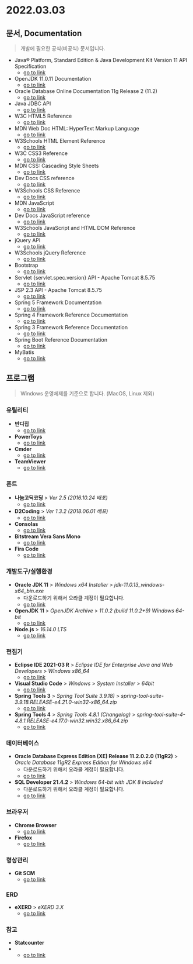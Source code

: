 # 2022.03.03

## 문서, Documentation
> 개발에 필요한 공식(비공식) 문서입니다.
- Java® Platform, Standard Edition & Java Development Kit
Version 11 API Specification
   - [go to link](https://docs.oracle.com/en/java/javase/11/docs/api/index.html)
- OpenJDK 11.0.11 Documentation
   - [go to link](https://devdocs.io/openjdk~11/)
- Oracle Database Online Documentation 11g Release 2 (11.2)
   - [go to link](https://docs.oracle.com/cd/E11882_01/index.htm)
- Java JDBC API
   - [go to link](https://docs.oracle.com/javase/8/docs/technotes/guides/jdbc/)
- W3C HTML5 Reference
   - [go to link](https://dev.w3.org/html5/html-author/)
- MDN Web Doc HTML: HyperText Markup Language
   - [go to link](https://developer.mozilla.org/en-US/docs/Web/HTML)
- W3Schools HTML Element Reference
   - [go to link](https://www.w3schools.com/TAgs/default.asp)
- W3C CSS3 Reference
   - [go to link](https://www.w3.org/TR/2001/WD-css3-roadmap-20010523/)
- MDN CSS: Cascading Style Sheets
   - [go to link](https://developer.mozilla.org/ko/docs/Web/CSS)
- Dev Docs CSS reference
   - [go to link](https://devdocs.io/css/)
- W3Schools CSS Reference
   - [go to link](https://www.w3schools.com/cssref/)
- MDN JavaScript
   - [go to link](https://developer.mozilla.org/ko/docs/Web/JavaScript)
- Dev Docs JavaScript reference
   - [go to link](https://devdocs.io/javascript/)
- W3Schools JavaScript and HTML DOM Reference
   - [go to link](https://www.w3schools.com/jsref/default.asp)
- jQuery API
   - [go to link](https://api.jquery.com/)
- W3Schools jQuery Reference
   - [go to link](https://www.w3schools.com/jquery/jquery_ref_overview.asp)
- Bootstrap
   - [go to link](https://getbootstrap.com/docs/versions/)
- Servlet {servlet.spec.version} API - Apache Tomcat 8.5.75
   - [go to link](https://tomcat.apache.org/tomcat-8.5-doc/servletapi/index.html)
- JSP 2.3 API - Apache Tomcat 8.5.75
   - [go to link](https://tomcat.apache.org/tomcat-8.5-doc/jspapi/index.html)
- Spring 5 Framework Documentation
   - [go to link](https://docs.spring.io/spring-framework/docs/current/reference/html/)
- Spring 4 Framework Reference Documentation
   - [go to link](https://docs.spring.io/spring-framework/docs/4.0.x/spring-framework-reference/html/)
- Spring 3 Framework Reference Documentation
   - [go to link](https://docs.spring.io/spring-framework/docs/3.0.x/spring-framework-reference/html/index.html)
- Spring Boot Reference Documentation
   - [go to link](https://docs.spring.io/spring-boot/docs/current/reference/htmlsingle/)
- MyBatis
   - [go to link](https://mybatis.org/mybatis-3/)

## 프로그램
> Windows 운영체제를 기준으로 합니다. (MacOS, Linux 제외)

### 유틸리티
- **반디집**
   - [go to link](https://kr.bandisoft.com/bandizip/)
- **PowerToys**
   - [go to link](https://github.com/microsoft/PowerToys/releases/tag/v0.55.2)   
- **Cmder**
   - [go to link](https://cmder.net/)
- **TeamViewer**
   - [go to link](https://www.teamviewer.com/ko/)   

### 폰트
- **나눔고딕코딩** > *Ver 2.5 (2016.10.24 배포)*
   - [go to link](https://github.com/naver/nanumfont)
- **D2Coding** > *Ver 1.3.2 (2018.06.01 배포)*
   - [go to link](https://github.com/naver/d2codingfont)
- **Consolas**
   - [go to link](https://www.dafontfree.io/consolas-font/)
- **Bitstream Vera Sans Mono**
   - [go to link](https://www.fontsquirrel.com/fonts/Bitstream-Vera-Sans-Mono)   
- **Fira Code**
   - [go to link](https://github.com/tonsky/FiraCode)

### 개발도구/실행환경
- **Oracle JDK 11** > *Windows x64 Installer* > *jdk-11.0.13_windows-x64_bin.exe*
   - 다운로드하기 위해서 오라클 계정이 필요합니다.
   - [go to link](https://www.oracle.com/kr/java/technologies/javase/jdk11-archive-downloads.html)
- **OpenJDK 11** > *OpenJDK Archive* > *11.0.2 (build 11.0.2+9) Windows	64-bit*
   - [go to link](https://jdk.java.net/11/)
- **Node.js** > *16.14.0 LTS*
   - [go to link](https://nodejs.org/ko/)

### 편집기
- **Eclipse IDE 2021-03 R** > *Eclipse IDE for Enterprise Java and Web Developers* > *Windows x86_64*
   - [go to link](https://www.eclipse.org/downloads/packages/release/2021-03/r)
- **Visual Studio Code** > *Windows* > *System Installer* > *64bit*
   - [go to link](https://code.visualstudio.com/download)
- **Spring Tools 3** > *Spring Tool Suite 3.9.18)* > *spring-tool-suite-3.9.18.RELEASE-e4.21.0-win32-x86_64.zip*
   - [go to link]([https://github.com/spring-projects/sts4/wiki/Previous-Versions](https://github.com/spring-projects/toolsuite-distribution/wiki/Spring-Tool-Suite-3))
- **Spring Tools 4** > *Spring Tools 4.8.1 (Changelog)* > *spring-tool-suite-4-4.8.1.RELEASE-e4.17.0-win32.win32.x86_64.zip*
   - [go to link](https://github.com/spring-projects/sts4/wiki/Previous-Versions)

### 데이터베이스
- **Oracle Database Express Edition (XE) Release 11.2.0.2.0 (11gR2)** > *Oracle Database 11gR2 Express Edition for Windows x64*
   - 다운로드하기 위해서 오라클 계정이 필요합니다.
   - [go to link](https://www.oracle.com/database/technologies/xe-prior-release-downloads.html)
- **SQL Developer 21.4.2** > *Windows 64-bit with JDK 8 included*
   - 다운로드하기 위해서 오라클 계정이 필요합니다.
   - [go to link](https://www.oracle.com/tools/downloads/sqldev-downloads.html)

### 브라우저
- **Chrome Browser**
   - [go to link](https://www.google.com/intl/ko_kr/chrome/)
- **Firefox**
   - [go to link](https://www.mozilla.org/ko/firefox/new/)

### 형상관리
- **Git SCM**
   - [go to link](https://git-scm.com/)

### ERD
- **eXERD** > *eXERD 3.X*
   - [go to link](https://ko.exerd.com/down.jsp)

### 참고
- **Statcounter**
-  - [go to link](https://gs.statcounter.com/)
